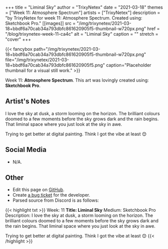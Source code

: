 +++
title =       "Liminal Sky"
author =      "TrixyNetex"
date =        "2021-03-18"
themes =      ["Week 11: Atmosphere Spectrum"]
artists =     ["TrixyNetex"]
description = "by TrixyNetex for week 11: Atmosphere Spectrum. Created using: Sketchbook Pro."
[[images]]
      src = "/img/trixynetex/2021-03-18+bbdf6a70cab34a793dbfc861620905f5-thumbnail-w720px.png"
      href = "/blog/trixynetex-week-11-ca4c"
      alt = "Liminal Sky"
      caption = ""
      stretch = "cover"
+++

{{< fancybox path="/img/trixynetex/2021-03-18+bbdf6a70cab34a793dbfc861620905f5-thumbnail-w720px.png" file="/img/trixynetex/2021-03-18+bbdf6a70cab34a793dbfc861620905f5.png" caption="Placeholder thumbnail for a visual still work." >}}


Week 11: **Atmosphere Spectrum**. This art was lovingly created using: **Sketchbook Pro**.

## Artist's Notes

I love the sky at dusk, a storm looming on the horizon. The brilliant colours doomed to a few moments before the sky grows dark and the rain begins. That liminal space where you just look at the sky in awe.

Trying to get better at digital painting. Think I got the vibe at least 😊

## Social Media

- N/A.

## Other

- Edit this page on [GitHub](https://github.com/teaminkling/web-refresh/edit/main/content/blog/trixynetex-week-11-ca4c.md).
- Create [a bug ticket](https://github.com/teaminkling/web-refresh/issues/new?assignees=&labels=bug&template=problem-report.md&title=) for the developer.
- Parsed source from Discord is as follows:

{{< highlight txt >}}
Week: 11
**Title:  Liminal Sky**
Medium: Sketchbook Pro
Description: I love the sky at dusk, a storm looming on the horizon. The brilliant colours doomed to a few moments before the sky grows dark and the rain begins. That liminal space where you just look at the sky in awe.

Trying to get better at digital painting. Think I got the vibe at least 😊
{{< /highlight >}}